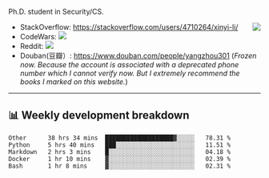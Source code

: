Ph.D. student in Security/CS.

<img align="right" src="https://github-readme-stats.vercel.app/api?username=li-xin-yi&count_private=true&show_icons=true&hide_title=true&theme=tokyonight" />

- StackOverflow: https://stackoverflow.com/users/4710264/xinyi-li/
- CodeWars: [![](https://www.codewars.com/users/xy-li/badges/micro)](https://www.codewars.com/users/xy-li/)
- Reddit: [![](https://img.shields.io/reddit/user-karma/combined/xy-li?style=social)](https://www.reddit.com/user/xy-li/)
- Douban(豆瓣）: https://www.douban.com/people/yangzhou301  (*Frozen now. Because the account is associated with a deprecated phone number which I cannot verify now. But I extremely recommend the books I marked on this website.*)

---

## 📊 Weekly development breakdown

<!--START_SECTION:waka-->
```text
Other      38 hrs 34 mins  ███████████████████▓░░░░░   78.31 % 
Python     5 hrs 40 mins   ███░░░░░░░░░░░░░░░░░░░░░░   11.51 % 
Markdown   2 hrs 3 mins    █░░░░░░░░░░░░░░░░░░░░░░░░   04.18 % 
Docker     1 hr 10 mins    ▓░░░░░░░░░░░░░░░░░░░░░░░░   02.39 % 
Bash       1 hr 8 mins     ▓░░░░░░░░░░░░░░░░░░░░░░░░   02.31 % 
```
<!--END_SECTION:waka-->
